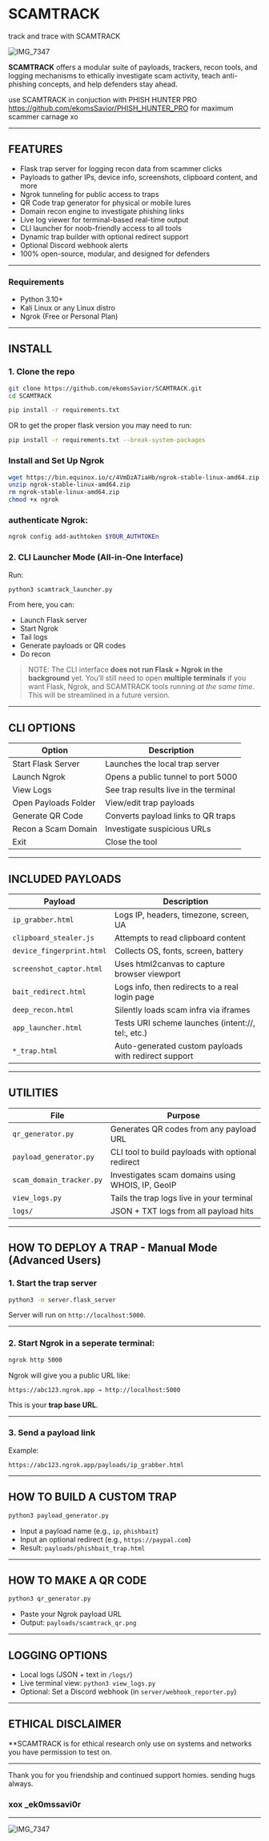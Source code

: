 # SCAMTRACK

track and trace with SCAMTRACK

![IMG_7347](https://github.com/user-attachments/assets/33d3999d-c5e5-4824-be73-bcc5ffd7de41)


**SCAMTRACK** offers a modular suite of payloads, trackers, recon tools, and logging mechanisms to ethically investigate scam activity, teach anti-phishing concepts, and help defenders stay ahead.

use SCAMTRACK in conjuction with PHISH HUNTER PRO https://github.com/ekomsSavior/PHISH_HUNTER_PRO for maximum scammer carnage xo

---

##  FEATURES

-  Flask trap server for logging recon data from scammer clicks
-  Payloads to gather IPs, device info, screenshots, clipboard content, and more
-  Ngrok tunneling for public access to traps
-  QR Code trap generator for physical or mobile lures
-  Domain recon engine to investigate phishing links
-  Live log viewer for terminal-based real-time output
-  CLI launcher for noob-friendly access to all tools
-  Dynamic trap builder with optional redirect support
-  Optional Discord webhook alerts
-  100% open-source, modular, and designed for defenders

---

###  Requirements

- Python 3.10+  
- Kali Linux or any Linux distro  
- Ngrok (Free or Personal Plan)

---

## INSTALL

### 1. Clone the repo

```bash
git clone https://github.com/ekomsSavior/SCAMTRACK.git
cd SCAMTRACK
```

```bash
pip install -r requirements.txt
```
OR to get the proper flask version you may need to run:

```bash
pip install -r requirements.txt --break-system-packages
```

### Install and Set Up Ngrok

```bash
wget https://bin.equinox.io/c/4VmDzA7iaHb/ngrok-stable-linux-amd64.zip
unzip ngrok-stable-linux-amd64.zip
rm ngrok-stable-linux-amd64.zip
chmod +x ngrok
```

### authenticate Ngrok:

```bash
ngrok config add-authtoken $YOUR_AUTHTOKEn
```

### 2. CLI Launcher Mode (All-in-One Interface)

Run:

```bash
python3 scamtrack_launcher.py
```

From here, you can:

* Launch Flask server
* Start Ngrok
* Tail logs
* Generate payloads or QR codes
* Do recon

>  NOTE: The CLI interface **does not run Flask + Ngrok in the background** yet.
> You’ll still need to open **multiple terminals** if you want Flask, Ngrok, and SCAMTRACK tools running *at the same time*. This will be streamlined in a future version.
---

##  CLI OPTIONS

| Option               | Description                           |
| -------------------- | ------------------------------------- |
| Start Flask Server   | Launches the local trap server        |
| Launch Ngrok         | Opens a public tunnel to port 5000    |
| View Logs            | See trap results live in the terminal |
| Open Payloads Folder | View/edit trap payloads               |
| Generate QR Code     | Converts payload links to QR traps    |
| Recon a Scam Domain  | Investigate suspicious URLs           |
| Exit                 | Close the tool                        |

---

##  INCLUDED PAYLOADS

| Payload                   | Description                                          |
| ------------------------- | ---------------------------------------------------- |
| `ip_grabber.html`         | Logs IP, headers, timezone, screen, UA               |
| `clipboard_stealer.js`    | Attempts to read clipboard content                   |
| `device_fingerprint.html` | Collects OS, fonts, screen, battery                  |
| `screenshot_captor.html`  | Uses html2canvas to capture browser viewport         |
| `bait_redirect.html`      | Logs info, then redirects to a real login page       |
| `deep_recon.html`         | Silently loads scam infra via iframes                |
| `app_launcher.html`       | Tests URI scheme launches (intent://, tel:, etc.)    |
| `*_trap.html`             | Auto-generated custom payloads with redirect support |

---

##  UTILITIES

| File                     | Purpose                                           |
| ------------------------ | ------------------------------------------------- |
| `qr_generator.py`        | Generates QR codes from any payload URL           |
| `payload_generator.py`   | CLI tool to build payloads with optional redirect |
| `scam_domain_tracker.py` | Investigates scam domains using WHOIS, IP, GeoIP  |
| `view_logs.py`           | Tails the trap logs live in your terminal         |
| `logs/`                  | JSON + TXT logs from all payload hits             |

---

##  HOW TO DEPLOY A TRAP - Manual Mode (Advanced Users)

###  1. Start the trap server

```bash
python3 -m server.flask_server
```

Server will run on `http://localhost:5000`.

---

###  2. Start Ngrok in a seperate terminal: 

```bash
ngrok http 5000
```

Ngrok will give you a public URL like:

```
https://abc123.ngrok.app → http://localhost:5000
```

This is your **trap base URL**.

---

###  3. Send a payload link

Example:

```
https://abc123.ngrok.app/payloads/ip_grabber.html
```

---

##  HOW TO BUILD A CUSTOM TRAP 

```bash
python3 payload_generator.py
```

* Input a payload name (e.g., `ip`, `phishbait`)
* Input an optional redirect (e.g., `https://paypal.com`)
* Result: `payloads/phishbait_trap.html`

---

##  HOW TO MAKE A QR CODE 

```bash
python3 qr_generator.py
```

* Paste your Ngrok payload URL
* Output: `payloads/scamtrack_qr.png`

---

## LOGGING OPTIONS

*  Local logs (JSON + text in `/logs/`)
*  Live terminal view: `python3 view_logs.py`
*  Optional: Set a Discord webhook (in `server/webhook_reporter.py`)

---

## ETHICAL DISCLAIMER

**SCAMTRACK is for ethical research only use on systems and networks you have permission to test on.

---

Thank you for you friendship and continued support homies. sending hugs always.
### xox _ek0mssavi0r

---

![IMG_7347](https://github.com/user-attachments/assets/33d3999d-c5e5-4824-be73-bcc5ffd7de41)


